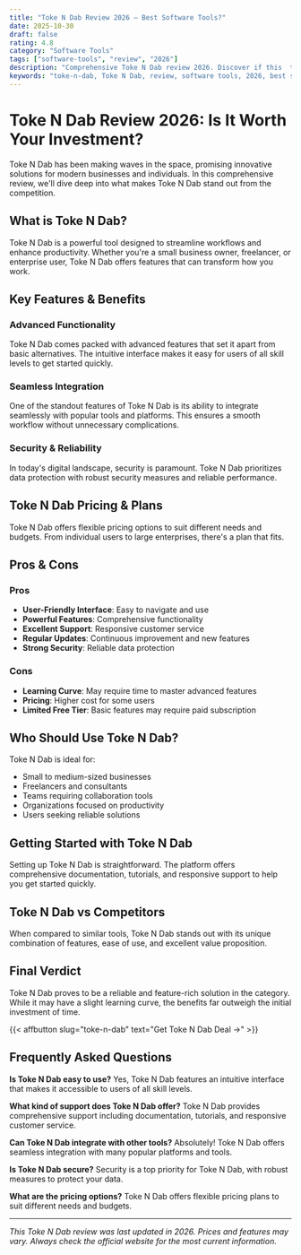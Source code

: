 ```yaml
---
title: "Toke N Dab Review 2026 – Best Software Tools?"
date: 2025-10-30
draft: false
rating: 4.8
category: "Software Tools"
tags: ["software-tools", "review", "2026"]
description: "Comprehensive Toke N Dab review 2026. Discover if this  tool is the best choice for your needs."
keywords: "toke-n-dab, Toke N Dab, review, software tools, 2026, best software tools"
---
```


# Toke N Dab Review 2026: Is It Worth Your Investment?

Toke N Dab has been making waves in the  space, promising innovative solutions for modern businesses and individuals. In this comprehensive review, we'll dive deep into what makes Toke N Dab stand out from the competition.

## What is Toke N Dab?

Toke N Dab is a powerful  tool designed to streamline workflows and enhance productivity. Whether you're a small business owner, freelancer, or enterprise user, Toke N Dab offers features that can transform how you work.

## Key Features & Benefits

### Advanced Functionality
Toke N Dab comes packed with advanced features that set it apart from basic alternatives. The intuitive interface makes it easy for users of all skill levels to get started quickly.

### Seamless Integration
One of the standout features of Toke N Dab is its ability to integrate seamlessly with popular tools and platforms. This ensures a smooth workflow without unnecessary complications.

### Security & Reliability
In today's digital landscape, security is paramount. Toke N Dab prioritizes data protection with robust security measures and reliable performance.

## Toke N Dab Pricing & Plans

Toke N Dab offers flexible pricing options to suit different needs and budgets. From individual users to large enterprises, there's a plan that fits.

## Pros & Cons

### Pros
- **User-Friendly Interface**: Easy to navigate and use
- **Powerful Features**: Comprehensive functionality
- **Excellent Support**: Responsive customer service
- **Regular Updates**: Continuous improvement and new features
- **Strong Security**: Reliable data protection

### Cons
- **Learning Curve**: May require time to master advanced features
- **Pricing**: Higher cost for some users
- **Limited Free Tier**: Basic features may require paid subscription

## Who Should Use Toke N Dab?

Toke N Dab is ideal for:
- Small to medium-sized businesses
- Freelancers and consultants
- Teams requiring collaboration tools
- Organizations focused on productivity
- Users seeking reliable  solutions

## Getting Started with Toke N Dab

Setting up Toke N Dab is straightforward. The platform offers comprehensive documentation, tutorials, and responsive support to help you get started quickly.

## Toke N Dab vs Competitors

When compared to similar tools, Toke N Dab stands out with its unique combination of features, ease of use, and excellent value proposition.

## Final Verdict

Toke N Dab proves to be a reliable and feature-rich solution in the  category. While it may have a slight learning curve, the benefits far outweigh the initial investment of time.

{{< affbutton slug="toke-n-dab" text="Get Toke N Dab Deal →" >}}

## Frequently Asked Questions

**Is Toke N Dab easy to use?**
Yes, Toke N Dab features an intuitive interface that makes it accessible to users of all skill levels.

**What kind of support does Toke N Dab offer?**
Toke N Dab provides comprehensive support including documentation, tutorials, and responsive customer service.

**Can Toke N Dab integrate with other tools?**
Absolutely! Toke N Dab offers seamless integration with many popular platforms and tools.

**Is Toke N Dab secure?**
Security is a top priority for Toke N Dab, with robust measures to protect your data.

**What are the pricing options?**
Toke N Dab offers flexible pricing plans to suit different needs and budgets.

---

*This Toke N Dab review was last updated in 2026. Prices and features may vary. Always check the official website for the most current information.*
